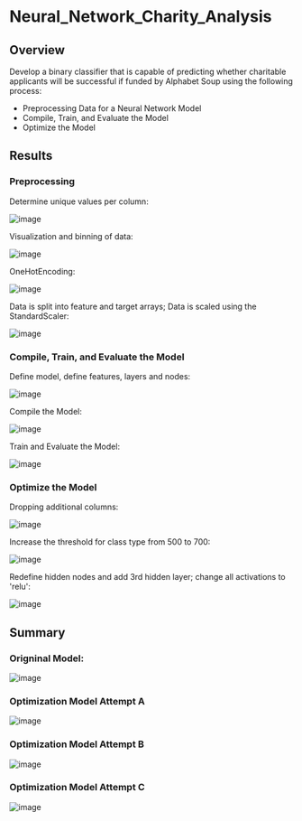 # Neural_Network_Charity_Analysis

## Overview
Develop a binary classifier that is capable of predicting whether charitable applicants will be successful if funded by Alphabet Soup using the following process:
- Preprocessing Data for a Neural Network Model
- Compile, Train, and Evaluate the Model
- Optimize the Model

## Results
### Preprocessing
Determine unique values per column:

![image](https://user-images.githubusercontent.com/81878169/132957387-88224ba8-f834-4f87-bb82-0c27ca370954.png)

Visualization and binning of data:

![image](https://user-images.githubusercontent.com/81878169/132957432-2bf9b31c-177d-459f-a5f4-5f6f902c8080.png)

OneHotEncoding:

![image](https://user-images.githubusercontent.com/81878169/132957565-93b0844a-0cea-4d06-a864-5c06e191ecc7.png)

Data is split into feature and target arrays; Data is scaled using the StandardScaler:

![image](https://user-images.githubusercontent.com/81878169/132957616-d590bf89-96d0-4410-987f-b81502b798b1.png)

### Compile, Train, and Evaluate the Model
Define model, define features, layers and nodes:

![image](https://user-images.githubusercontent.com/81878169/132957717-39373e7d-a725-42e4-b34d-8951dfb44b7e.png)

Compile the Model:

![image](https://user-images.githubusercontent.com/81878169/132957744-8dc2ddce-ad3b-4e29-9eb4-9fed1a0e1ed7.png)

Train and Evaluate the Model:

![image](https://user-images.githubusercontent.com/81878169/132957767-a5a8566e-d78d-4fb1-9860-61b0f0ef2f84.png)

### Optimize the Model
Dropping additional columns:

![image](https://user-images.githubusercontent.com/81878169/132957838-4b26a8ef-16cd-4f9f-91be-e52d1988e228.png)

Increase the threshold for class type from 500 to 700:

![image](https://user-images.githubusercontent.com/81878169/132957877-0960353d-39c3-46aa-bfbc-b2e1d765188f.png)

Redefine hidden nodes and add 3rd hidden layer; change all activations to 'relu':

![image](https://user-images.githubusercontent.com/81878169/132957936-694b65bf-2b32-4539-958f-145b04f9b83f.png)



## Summary

### Origninal Model:

![image](https://user-images.githubusercontent.com/81878169/132958125-ec4a2922-bc36-491e-afa3-ee3ced801c0a.png)

### Optimization Model Attempt A

![image](https://user-images.githubusercontent.com/81878169/132958163-65088a10-fe44-469e-96e5-4d08d49aa84e.png)


### Optimization Model Attempt B

![image](https://user-images.githubusercontent.com/81878169/132958185-10dc7183-db31-4e54-b3de-66594df7bbb9.png)


### Optimization Model Attempt C

![image](https://user-images.githubusercontent.com/81878169/132958202-fcbbb291-7ae8-47c7-9065-6fbebfd5a89e.png)

